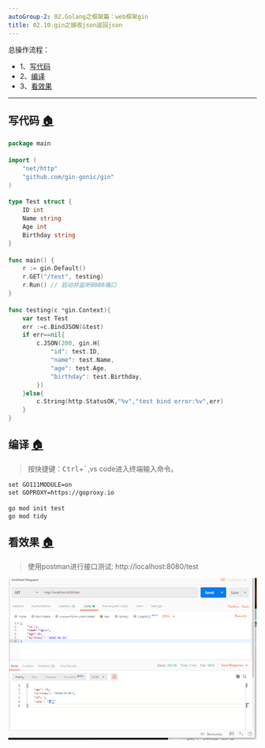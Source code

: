 ```yaml
---
autoGroup-2: 02.Golang之框架篇：web框架gin
title: 02.10.gin之接收json返回json
---
```


总操作流程：
- 1、[写代码](#go-01)
- 2、[编译](#go-02)
- 3、[看效果](#go-03)

***

## 写代码 <a name="go-01" href="#" >:house:</a>

```go
package main

import (
	"net/http"
	"github.com/gin-gonic/gin"
)

type Test struct {
	ID int
	Name string 
	Age int
	Birthday string
}

func main() {
	r := gin.Default() 
	r.GET("/test", testing)
	r.Run() // 启动并监听8080端口
}

func testing(c *gin.Context){
	var test Test
	err :=c.BindJSON(&test)
	if err==nil{
		c.JSON(200, gin.H{
			"id": test.ID,
			"name": test.Name,
			"age": test.Age,
			"birthday": test.Birthday,
		})
	}else{
		c.String(http.StatusOK,"%v","test bind error:%v",err)
	}
}
```

## 编译 <a name="go-02" href="#" >:house:</a>

> 按快捷键：<kbd>Ctrl</kbd>+<kbd>`</kbd>,vs code进入终端输入命令。

```shell
set GO111MODULE=on
set GOPROXY=https://goproxy.io

go mod init test
go mod tidy
```

## 看效果 <a name="go-03" href="#" >:house:</a>

> 使用postman进行接口测试: http://localhost:8080/test

![](./image/02.10-1.png)